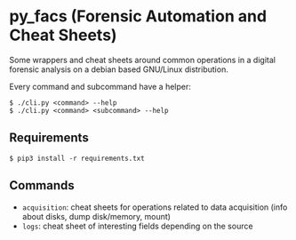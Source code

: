 # py_facs (Forensic Automation and Cheat Sheets)

Some wrappers and cheat sheets around common operations in a digital forensic analysis on a debian based GNU/Linux distribution.  

Every command and subcommand have a helper:
```
$ ./cli.py <command> --help
$ ./cli.py <command> <subcommand> --help
```

## Requirements
```
$ pip3 install -r requirements.txt
```

## Commands
- `acquisition`: cheat sheets for operations related to data acquisition (info about disks, dump disk/memory, mount)
- `logs`: cheat sheet of interesting fields depending on the source

